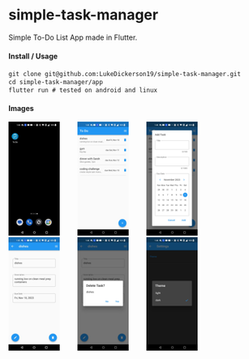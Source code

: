 # simple-task-manager
Simple To-Do List App made in Flutter.

#### Install / Usage
```
git clone git@github.com:LukeDickerson19/simple-task-manager.git
cd simple-task-manager/app
flutter run # tested on android and linux
```

#### Images

<p allign="center">
  <img src="/images/screenshots/app_icon.jpg?raw=true" width="20%">
&nbsp; &nbsp; &nbsp; &nbsp;
  <img src="/images/screenshots/four_tasks_to_do.jpg?raw=true" width="20%">
&nbsp; &nbsp; &nbsp; &nbsp;
  <img src="/images/screenshots/add_task.jpg?raw=true" width="20%">
&nbsp; &nbsp; &nbsp; &nbsp;
  <img src="/images/screenshots/task_page.jpg?raw=true" width="20%">
&nbsp; &nbsp; &nbsp; &nbsp;
  <img src="/images/screenshots/delete_task_from_task_details_page.jpg?raw=true" width="20%">
&nbsp; &nbsp; &nbsp; &nbsp;
  <img src="/images/screenshots/dark_theme.jpg?raw=true" width="20%">
</p>
